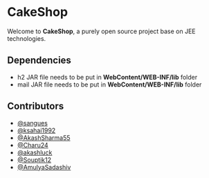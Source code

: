 # CakeShop
Welcome to **CakeShop**, a purely open source project base on JEE technologies.

## Dependencies
- h2 JAR file needs to be put in **WebContent/WEB-INF/lib** folder
- mail JAR file needs to be put in **WebContent/WEB-INF/lib** folder



## Contributors
- [@sangues](https://github.com/sangues)
- [@ksahai1992](https://github.com/ksahai1992)
- [@AkashSharma55](https://github.com/AkashSharma55)
- [@Charu24](https://github.com/Charu24)
- [@akashluck](https://github.com/akashluck)
- [@Souptik12](https://github.com/Souptik12)
- [@AmulyaSadashiv](https://github.com/AmulyaSadashiv)
